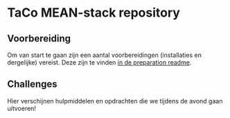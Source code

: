 # TaCo MEAN-stack repository

## Voorbereiding

Om van start te gaan zijn een aantal voorbereidingen (installaties en dergelijke) vereist. Deze zijn te vinden [in de preparation readme](PREPARATION.md "Goedzo, klik hier!").

## Challenges
Hier verschijnen hulpmiddelen en opdrachten die we tijdens de avond gaan uitvoeren!